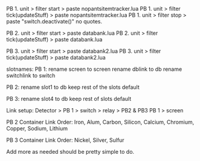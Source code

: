PB 1. unit > filter start > paste nopantsitemtracker.lua
PB 1. unit > filter tick(updateStuff) > paste nopantsitemtracker.lua
PB 1. unit > filter stop > paste "switch.deactivate()" no quotes. 

PB 2. unit > filter start > paste databank.lua
PB 2. unit > filter tick(updateStuff) > paste databank.lua

PB 3. unit > filter start > paste databank2.lua
PB 3. unit > filter tick(updateStuff) > paste databank2.lua

slotnames:
PB 1:
rename screen to screen
rename dblink to db 
rename switchlink to switch

PB 2:
rename slot1 to db
keep rest of the slots default

PB 3:
rename slot4 to db
keep rest of slots default

Link setup:
Detector > PB 1 > switch > relay > PB2 & PB3
PB 1 > screen
                                 
PB 2 Container Link Order: 
Iron, Alum, Carbon, Silicon, Calcium, Chromium, Copper, Sodium, Lithium

PB 3 Container Link Order:
Nickel, Silver, Sulfur

Add more as needed should be pretty simple to do. 
